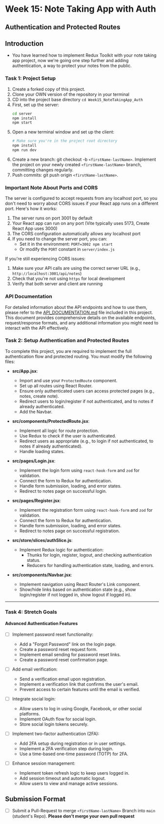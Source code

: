 # Week 15: Note Taking App with Auth

## Authentication and Protected Routes

## Introduction

- You have learned how to implement Redux Toolkit with your note taking app project, now we're going one step further and adding authentication, a way to protect your notes from the public.

### Task 1: Project Setup

1. Create a forked copy of this project.
2. Clone your OWN version of the repository in your terminal
3. CD into the project base directory `cd Week15_NoteTakingApp_Auth`
4. First, set up the server:
   ```bash
   cd server
   npm install
   npm start
   ```
5. Open a new terminal window and set up the client:
   ```bash
   # Make sure you're in the project root directory
   npm install
   npm run dev
   ```
6. Create a new branch: git checkout -b `<firstName-lastName>`. Implement the project on your newly created `<firstName-lastName>` branch, committing changes regularly.
7. Push commits: git push origin `<firstName-lastName>`.

### Important Note About Ports and CORS

The server is configured to accept requests from any localhost port, so you don't need to worry about CORS issues if your React app runs on a different port. Here's how it works:

1. The server runs on port 3001 by default
2. Your React app can run on any port (Vite typically uses 5173, Create React App uses 3000)
3. The CORS configuration automatically allows any localhost port
4. If you need to change the server port, you can:
   - Set it in the environment: `PORT=3002 npm start`
   - Or modify the `PORT` constant in `server/index.js`

If you're still experiencing CORS issues:

1. Make sure your API calls are using the correct server URL (e.g., `http://localhost:3001/api/notes`)
2. Check that you're not using `https` for local development
3. Verify that both server and client are running

### API Documentation

For detailed information about the API endpoints and how to use them, please refer to the [API_DOCUMENTATION.md](API_DOCUMENTATION.md) file included in this project. This document provides comprehensive details on the available endpoints, request/response formats, and any additional information you might need to interact with the API effectively.

### Task 2: Setup Authentication and Protected Routes

To complete this project, you are required to implement the full authentication flow and protected routing. You must modify the following files:

- **src/App.jsx**:

  - Import and use your `ProtectedRoute` component.
  - Set up all routes using React Router.
  - Ensure only authenticated users can access protected pages (e.g., notes, create note).
  - Redirect users to login/register if not authenticated, and to notes if already authenticated.
  - Add the Navbar.

- **src/components/ProtectedRoute.jsx**:

  - Implement all logic for route protection.
  - Use Redux to check if the user is authenticated.
  - Redirect users as appropriate (e.g., to login if not authenticated, to notes if already authenticated).
  - Handle loading states.

- **src/pages/Login.jsx**:

  - Implement the login form using `react-hook-form` and `zod` for validation.
  - Connect the form to Redux for authentication.
  - Handle form submission, loading, and error states.
  - Redirect to notes page on successful login.

- **src/pages/Register.jsx**:

  - Implement the registration form using `react-hook-form` and `zod` for validation.
  - Connect the form to Redux for authentication.
  - Handle form submission, loading, and error states.
  - Redirect to notes page on successful registration.

- **src/store/slices/authSlice.js**:

  - Implement Redux logic for authentication:
    - Thunks for login, register, logout, and checking authentication status.
    - Reducers for handling authentication state, loading, and errors.

- **src/components/Navbar.jsx**:
  - Implement navigation using React Router's Link component.
  - Show/hide links based on authentication state (e.g., show login/register if not logged in, show logout if logged in).

---

### Task 4: Stretch Goals

#### Advanced Authentication Features

- [ ] Implement password reset functionality:

  - Add a "Forgot Password" link on the login page.
  - Create a password reset request form.
  - Implement email sending for password reset links.
  - Create a password reset confirmation page.

- [ ] Add email verification:

  - Send a verification email upon registration.
  - Implement a verification link that confirms the user's email.
  - Prevent access to certain features until the email is verified.

- [ ] Integrate social login:

  - Allow users to log in using Google, Facebook, or other social platforms.
  - Implement OAuth flow for social login.
  - Store social login tokens securely.

- [ ] Implement two-factor authentication (2FA):

  - Add 2FA setup during registration or in user settings.
  - Implement a 2FA verification step during login.
  - Use a time-based one-time password (TOTP) for 2FA.

- [ ] Enhance session management:
  - Implement token refresh logic to keep users logged in.
  - Add session timeout and automatic logout.
  - Allow users to view and manage active sessions.

## Submission Format

- [ ] Submit a Pull-Request to merge `<firstName-lastName>` Branch into `main` (student's Repo). **Please don't merge your own pull request**
